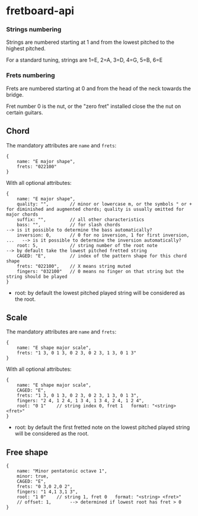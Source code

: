# fretboard-api

### Strings numbering

Strings are numbered starting at 1 and from the lowest pitched to the highest pitched.

For a standard tuning, strings are 1=E, 2=A, 3=D, 4=G, 5=B, 6=E

### Frets numbering

Frets are numbered starting at 0 and from the head of the neck towards the bridge.

Fret number 0 is the nut, or the "zero fret" installed close the the nut on certain guitars.

## Chord

The mandatory attributes are `name` and `frets`:

    {
        name: "E major shape",
        frets: "022100"
    }

With all optional attributes:

    {
        name: "E major shape",
        quality: "",        // minor or lowercase m, or the symbols ° or + for diminished and augmented chords; quality is usually omitted for major chords
        suffix: "",         // all other characteristics
        bass: "",           // for slash chords                                 --> is it possible to determine the bass automatically?
        inversion: 0,       // 0 for no inversion, 1 for first inversion, ...   --> is it possible to determine the inversion automatically?
        root: 5,            // string number of the root note                   --> by default take the lowest pitched fretted string
        CAGED: "E",         // index of the pattern shape for this chord shape
        frets: "022100",    // X means string muted
        fingers: "032100"   // 0 means no finger on that string but the string should be played
    }

- root: by default the lowest pitched played string will be considered as the root.

## Scale

The mandatory attributes are `name` and `frets`:

    {
        name: "E shape major scale",
        frets: "1 3, 0 1 3, 0 2 3, 0 2 3, 1 3, 0 1 3"
    }

With all optional attributes:

    {
        name: "E shape major scale",
        CAGED: "E",
        frets: "1 3, 0 1 3, 0 2 3, 0 2 3, 1 3, 0 1 3",
        fingers: "2 4, 1 2 4, 1 3 4, 1 3 4, 2 4, 1 2 4",
        root: "0 1"    // string index 0, fret 1   format: "<string> <fret>"
    }
        
- root: by default the first fretted note on the lowest pitched played string will be considered as the root.


## Free shape

    {
        name: "Minor pentatonic octave 1",
        minor: true,
        CAGED: "E",
        frets: "0 3,0 2,0 2",
        fingers: "1 4,1 3,1 3",
        root: "1 0"    // string 1, fret 0   format: "<string> <fret>"
        // offset: 1,       --> determined if lowest root has fret > 0
    }
    